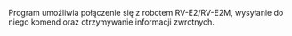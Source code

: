 
Program umożliwia połączenie się z robotem RV-E2/RV-E2M, wysyłanie do niego komend oraz otrzymywanie informacji zwrotnych.
